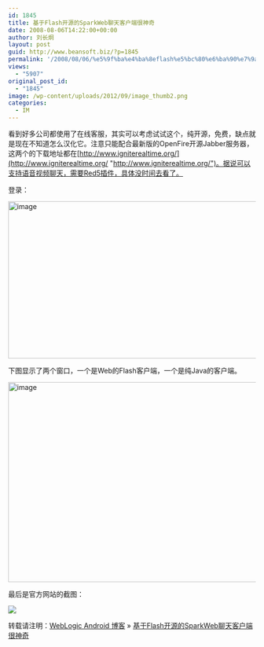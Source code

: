 ```yaml
---
id: 1845
title: 基于Flash开源的SparkWeb聊天客户端很神奇
date: 2008-08-06T14:22:00+00:00
author: 刘长炯
layout: post
guid: http://www.beansoft.biz/?p=1845
permalink: '/2008/08/06/%e5%9f%ba%e4%ba%8eflash%e5%bc%80%e6%ba%90%e7%9a%84sparkweb%e8%81%8a%e5%a4%a9%e5%ae%a2%e6%88%b7%e7%ab%af%e5%be%88%e7%a5%9e%e5%a5%87/'
views:
  - "5907"
original_post_id:
  - "1845"
image: /wp-content/uploads/2012/09/image_thumb2.png
categories:
  - IM
---
```

看到好多公司都使用了在线客服，其实可以考虑试试这个，纯开源，免费，缺点就是现在不知道怎么汉化它。注意只能配合最新版的OpenFire开源Jabber服务器，这两个的下载地址都在[http://www.igniterealtime.org/](http://www.igniterealtime.org/ "http://www.igniterealtime.org/")。据说可以支持语音视频聊天，需要Red5插件，具体没时间去看了。

登录：

[<img title="image" style="border-width:0;" height="320" alt="image" src="http://www.beansoft.biz/wp-content/uploads/2011/03/image_thumb2.png" width="529" border="0" />](http://www.beansoft.biz/wp-content/uploads/2011/03/image2.png) 

下图显示了两个窗口，一个是Web的Flash客户端，一个是纯Java的客户端。

[<img title="image" style="border-width:0;" height="407" alt="image" src="http://www.beansoft.biz/wp-content/uploads/2011/03/image_thumb3.png" width="644" border="0" />](http://www.beansoft.biz/wp-content/uploads/2011/03/image3.png)

最后是官方网站的截图：

![](http://red5.4ng.net/gtms/sparkweb5.png)

转载请注明：[WebLogic Android 博客](http://www.beansoft.biz) &raquo; [基于Flash开源的SparkWeb聊天客户端很神奇](http://www.beansoft.biz/2008/08/06/%e5%9f%ba%e4%ba%8eflash%e5%bc%80%e6%ba%90%e7%9a%84sparkweb%e8%81%8a%e5%a4%a9%e5%ae%a2%e6%88%b7%e7%ab%af%e5%be%88%e7%a5%9e%e5%a5%87/)
